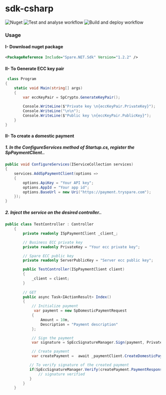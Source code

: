 # sdk-csharp

![Nuget](https://img.shields.io/nuget/v/Spare.NET.Sdk)
![Test and analyse workflow](https://github.com/spare-technologies/sdk-csharp/actions/workflows/dev_build_and_analyse.yml/badge.svg)
![Build and deploy workflow](https://github.com/spare-technologies/sdk-csharp/actions/workflows/master_build_and_deploy.yml/badge.svg)

### Usage

#### I- Download nuget package

```xml
<PackageReference Include="Spare.NET.Sdk" Version="1.2.2" />
``` 

#### II- To Generate ECC key pair

```csharp
 class Program
{
    static void Main(string[] args)
    {
        var eccKeyPair = SpCrypto.GenerateKeyPair();
            
        Console.WriteLine($"Private key \n{eccKeyPair.PrivateKey}");
        Console.WriteLine("\n\n");
        Console.WriteLine($"Public key \n{eccKeyPair.PublicKey}");
    }
}
```

#### II- To create a domestic payment 

##### 1. In the ConfigureServices method of Startup.cs, register the SpPaymentClient..

```csharp
public void ConfigureServices(IServiceCollection services)
{
    services.AddSpPaymentClient(options =>
    {
        options.ApiKey = "Your API key";
        options.AppId = "Your app id";
        options.BaseUrl = new Uri("https://payment.tryspare.com");
    });
}
```

##### 2. Inject the service on the desired controller..

```csharp
public class TestController : Controller
    {
        private readonly ISpPaymentClient _client_;

        // Business ECC private key
        private readonly PrivateKey = "Your ecc private key";

        // Spare ECC public key
        private readonly ServerPublicKey = "Server ecc public key";

        public TestController(ISpPaymentClient client)
        {
            _client = client;
        }
        
        // GET
        public async Task<IActionResult> Index()
        {
            // Initialize payment
             var payment = new SpDomesticPaymentRequest
            {
                Amount = 10m,
                Description = "Payment description"
            };

            // Sign the payment
            var signature = SpEccSignatureManager.Sign(payment, PrivateKey);

            // Create payment
            var createPayment =  await _paymentClient.CreateDomesticPayment(payment,signature);

           // To verify signature of the created payment 
           if(SpEccSignatureManager.Verify(createPayment.PaymentResponse, createPayment.Signature, ServerPublicKey)){
               // signature verified
           }
        }
    }
```